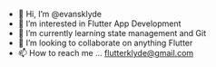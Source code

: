 - 👋 Hi, I’m @evansklyde
- 👀 I’m interested in Flutter App Development
- 🌱 I’m currently learning state management and Git
- 💞️ I’m looking to collaborate on anything Flutter
- 📫 How to reach me ... flutterklyde@gmail.com 

<!---
evansklyde/evansklyde is a ✨ special ✨ repository because its `README.md` (this file) appears on your GitHub profile.
You can click the Preview link to take a look at your changes.
--->
